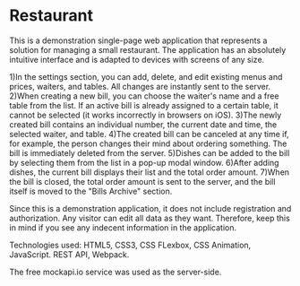 # Restaurant
This is a demonstration single-page web application that represents a solution for managing a small restaurant. The application has an absolutely intuitive interface and is adapted to devices with screens of any size.

1)In the settings section, you can add, delete, and edit existing menus and prices, waiters, and tables. All changes are instantly sent to the server.
2)When creating a new bill, you can choose the waiter's name and a free table from the list. If an active bill is already assigned to a certain table, it cannot be selected (it works incorrectly in browsers on iOS).
3)The newly created bill contains an individual number, the current date and time, the selected waiter, and table.
4)The created bill can be canceled at any time if, for example, the person changes their mind about ordering something. The bill is immediately deleted from the server.
5)Dishes can be added to the bill by selecting them from the list in a pop-up modal window.
6)After adding dishes, the current bill displays their list and the total order amount.
7)When the bill is closed, the total order amount is sent to the server, and the bill itself is moved to the "Bills Archive" section.

Since this is a demonstration application, it does not include registration and authorization. Any visitor can edit all data as they want. Therefore, keep this in mind if you see any indecent information in the application. 

Technologies used: HTML5, CSS3, CSS FLexbox, CSS Animation, JavaScript. REST API, Webpack.

The free mockapi.io service was used as the server-side.
